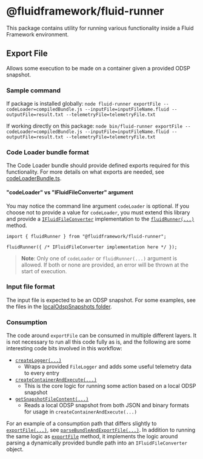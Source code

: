 # @fluidframework/fluid-runner
This package contains utility for running various functionality inside a Fluid Framework environment.

## Export File
Allows some execution to be made on a container given a provided ODSP snapshot.

### Sample command
If package is installed globally:
`node fluid-runner exportFile --codeLoader=compiledBundle.js --inputFile=inputFileName.fluid --outputFile=result.txt --telemetryFile=telemetryFile.txt`

If working directly on this package:
```node bin/fluid-runner exportFile --codeLoader=compiledBundle.js --inputFile=inputFileName.fluid --outputFile=result.txt --telemetryFile=telemetryFile.txt```

### Code Loader bundle format
The Code Loader bundle should provide defined exports required for this functionality.
For more details on what exports are needed, see [codeLoaderBundle.ts](./src/codeLoaderBundle.ts).

#### "codeLoader" vs "IFluidFileConverter" argument
You may notice the command line argument `codeLoader` is optional. If you choose not to provide a value for `codeLoader`, you must extend this library
and provide a [`IFluidFileConverter`](./src/codeLoaderBundle.ts) implementation to the [`fluidRunner(...)`](./src/fluidRunner.ts) method.

```
import { fluidRunner } from "@fluidframework/fluid-runner";

fluidRunner({ /* IFluidFileConverter implementation here */ });
```

> **Note**: Only one of `codeLoader` or `fluidRunner(...)` argument is allowed. If both or none are provided, an error will be thrown at the start of execution.

### Input file format
The input file is expected to be an ODSP snapshot.
For some examples, see the files in the [localOdspSnapshots folder](./src/test/localOdspSnapshots).

### Consumption
The code around `exportFile` can be consumed in multiple different layers. It is not necessary to run all this code fully as is, and the following are some interesting code bits involved in this workflow:
- [`createLogger(...)`](./src/logger/FileLogger.ts)
    - Wraps a provided `FileLogger` and adds some useful telemetry data to every entry
- [`createContainerAndExecute(...)`](./src/exportFile.ts)
    - This is the core logic for running some action based on a local ODSP snapshot
- [`getSnapshotFileContent(...)`](./src/utils.ts)
    - Reads a local ODSP snapshot from both JSON and binary formats for usage in `createContainerAndExecute(...)`

For an example of a consumption path that differs slightly to [`exportFile(...)`](./src/exportFile.ts), see [`parseBundleAndExportFile(...)`](./src/parseBundleAndExportFile.ts). In addition to running the same logic as [`exportFile`](./src/exportFile.ts) method, it implements the logic around parsing a dynamically provided bundle path into an `IFluidFileConverter` object.
